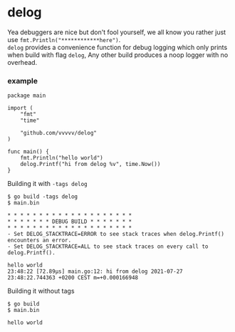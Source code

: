 # delog

Yea debuggers are nice but don't fool yourself, we all know you rather just use `fmt.Println("************here")`.  
`delog` provides a convenience function for debug logging which only prints when build with flag `delog`, Any other build produces a noop logger with no overhead. 

### example

```
package main

import (
	"fmt"
	"time"

	"github.com/vvvvv/delog"
)

func main() {
	fmt.Println("hello world")
	delog.Printf("hi from delog %v", time.Now())
}
```

Building it with `-tags delog`
```
$ go build -tags delog
$ main.bin

* * * * * * * * * * * * * * * * * * * *
* * * * * * * DEBUG BUILD * * * * * * *
* * * * * * * * * * * * * * * * * * * *
- Set DELOG_STACKTRACE=ERROR to see stack traces when delog.Printf() encounters an error.
- Set DELOG_STACKTRACE=ALL to see stack traces on every call to delog.Printf().

hello world
23:48:22 [72.89µs] main.go:12: hi from delog 2021-07-27 23:48:22.744363 +0200 CEST m=+0.000166948
```

Building it without tags
```
$ go build 
$ main.bin

hello world
```